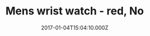 ---
title: Mens wrist watch - red, No
date: 2017-01-04T15:04:10.000Z
price: 45
sales_price: 42
categories: ["Accessories"]
image: ["/img/uploads/2018/09/hoodie-2.jpg"]
---